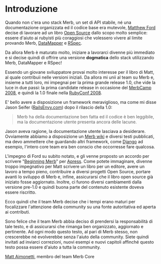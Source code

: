 # Introduzione

Quando non c'era uno stack Merb, un set di API stabile,
né una documentazione organizzata ed il codice base era mutevole,
[Matthew Ford][] decise di lavorare ad un libro [Open Source][] dallo
scopo molto semplice:
essere d'aiuto ai rubyisti più coraggiosi che volessero vivere
al limite provando Merb, [DataMapper][] e [RSpec][].

Da allora Merb è maturato molto, iniziare a lavorarci divenne
più immediato e si decise quindi di offrire una versione
**dogmatica** dello stack utilizzando Merb, DataMapper e RSpec!

Essendo un giovane sviluppatore provai molto interesse per il libro di Matt,
al quale contribuii nelle versioni iniziali.
Da allora mi unii al team su Merb e, insieme a tutti loro, mi impegnai
per la prima grande release 1.0, che vide la luce in due passi:
la prima candidate release in occasione del [MerbCamp 2008][],
e quindi la 1.0 finale nella [RubyConf 2008][].

E' bello avere a disposizione un framework meraviglioso,
ma come mi disse Jason Seifer ([RailsEnvy.com][]) dopo il rilascio della 1.0:

> Merb ha della documentazione ben fatta ed il codice è ben leggibile,
> ma la documentazione utente presenta ancora delle lacune.

Jason aveva ragione, la documentazione utente lasciava a desiderare.
Ovviamente abbiamo a disposizione un [Merb wiki][] e diversi testi pubblicati,
ma devo ammettere che guardando altri framework, come [Django][] ad esempio,
l'intero core team era ben conscio che occorresse fare qualcosa. 

L'impegno di Ford su subito notato,
e gli venne proposto un accordo per scrivere "[Beginning Merb][]" per [Apress][].
Come potete immaginare,
divenne troppo impegnativo per Matt scrivere un libro per un editore,
avere un lavoro a tempo pieno, contribuire a diversi progetti Open Source,
portare avanti lo sviluppo di Merb e, infine, assicurarsi che il libro open source
già iniziato fosse aggiornato.
Inoltre, ci furono diversi cambiamenti dalla versione pre-1.0
e quindi buona parte del contenuto esistente doveva essere riscritto.

Ecco quindi che il team Merb decise che i tempi erano maturi per focalizzare
l'attenzione della community su una fonte autoritativa ed aperta ai contributi.

Sono felice che il team Merb abbia deciso di prendersi la responsabilità di tale testo,
e di assicurarsi che rimanga ben organizzato, aggiornato e pertinente.
Ad ogni modo questo testo, al pari di Merb stesso,
non crescerebbe né evolverebbe senza l'aiuto della community.
Siete quindi invitati ad inviarci correzioni, nuovi esempi e nuovi capitoli
affinché questo testo possa essere d'aiuto a tutta la community.

[Matt Aimonetti][], membro del team Merb Core


[Apress]:           http://www.apress.com/
[Beginning Merb]:   http://www.apress.com/book/view/9781430218234
[DataMapper]:       http://datamapper.org/doku.php
[Django]:           http://www.djangobook.com/
[Matt Aimonetti]:   http://merbist.com
[Matthew Ford]:     http://github.com/deimos1986
[MerbCamp 2008]:    http://merbcamp.com
[Open Source]:      http://en.wikipedia.org/wiki/Open_Source
[RailsEnvy.com]:    http://railsenvy.com
[RSpec]:            http://rspec.info
[RubyConf 2008]:    http://rubyconf.org
[Merb wiki]:        http://wiki.merbivore.com

